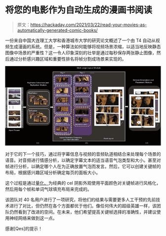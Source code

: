 # 将您的电影作为自动生成的漫画书阅读

> 原文：<https://hackaday.com/2021/03/22/read-your-movies-as-automatically-generated-comic-books/>

一份来自中国大连理工大学和香港城市大学的研究论文概述了一个由 T4 自动从视频生成漫画的系统。但是，一种算法如何能够将视频场景浓缩，以适当地反映静态图像中场景的严重性？这一令人印象深刻的壮举是通过每秒保存两张静止图像，然后通过分析感兴趣区域和重要性排名将帧分割成场景来实现的。

![movie to comic book pipeline diagram](img/dacbf4060285f97ad178debeec87d478.png)

对于它的下一个技巧，通过将字幕信息与视频的音频轨道相结合来处理每个场景的语音。对音频进行情感分析，以确定字幕文本的适当语音气泡类型和大小。甚至对帧进行分析，以确定哪个人在为正确放置气泡而发言。然后，它可以创建关键帧的布局，根据感兴趣区域分析确定每页的面板大小。

这个过程是通过[量化、](https://en.wikipedia.org/wiki/Color_quantization)为经典的 cel 阴影外观使用平面颜色对关键帧进行风格化，然后用每个帧和单词气球填充布局来完成的。

该团队对 40 名用户进行了一项研究，将他们的结果与需要更多人工干预的先前技术进行了对比，但仍然在各个方面都优于他们。像任何伟大的超级英雄一样，该团队仍然看到了改进的空间。在未来，他们希望提高关键帧选择的准确性，并建议使用神经网络来做到这一点。

感谢[Qes]的提示！